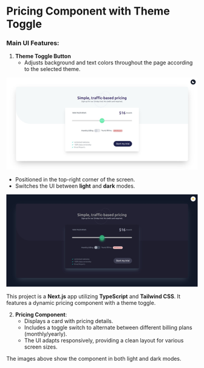 # Pricing Component with Theme Toggle

### Main UI Features:

1. **Theme Toggle Button**
   - Adjusts background and text colors throughout the page according to the selected theme.

![Light Mode Pricing Component](public/showcase/light-pricing-component.jpeg)

   - Positioned in the top-right corner of the screen.
   - Switches the UI between **light** and **dark** modes.

![Dark Mode Pricing Component](public/showcase/dark-pricing-component.jpeg)

This project is a **Next.js** app utilizing **TypeScript** and **Tailwind CSS**. It features a dynamic pricing component with a theme toggle.



2. **Pricing Component**:
   - Displays a card with pricing details.
   - Includes a toggle switch to alternate between different billing plans (monthly/yearly).
   - The UI adapts responsively, providing a clean layout for various screen sizes. 

The images above show the component in both light and dark modes.